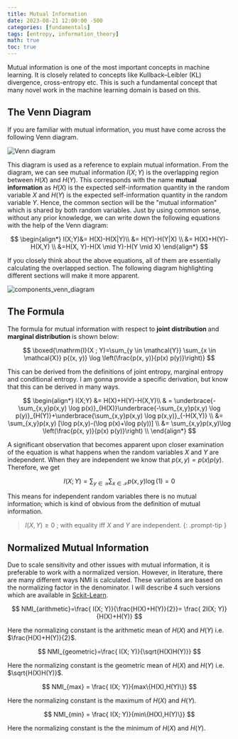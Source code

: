 ```yaml
---
title: Mutual Information
date: 2023-08-21 12:00:00 -500
categories: [fundamentals]
tags: [entropy, information_theory]
math: true
toc: true
---
```


Mutual information is one of the most important concepts in machine learning. It is closely related to concepts like Kullback–Leibler (KL) divergence, cross-entropy etc. This is such a fundamental concept that many novel work in the machine learning domain is based on this.

## The Venn Diagram

If you are familiar with mutual information, you must have come across the following Venn diagram.

![Venn diagram](https://i.ibb.co/cX3n5HJ/chrome-1n-Xw-UGxw-IH.png)


This diagram is used as a reference to explain mutual information. From the diagram, we can see mutual information $I(X; Y)$ is the overlapping region between $H(X)$ and $H(Y)$.  This corresponds with the name <b>mutual information</b> as $H(X)$ is the expected self-information quantity in the random variable $X$ and $H(Y)$ is the expected self-information quantity in the random variable $Y$. Hence, the common section will be the "mutual information" which is shared by both random variables. Just by using common sense, without any prior knowledge, we can write down the following equations with the help of the Venn diagram:

$$
\begin{align*}
I(X;Y)&= H(X)-H(X|Y)\\
      &= H(Y)-H(Y|X) \\
      &= H(X)+H(Y)-H(X,Y) \\
      &=H(X, Y)-H(X \mid Y)-H(Y \mid X)
\end{align*}
$$

If you closely think about the above equations, all of them are essentially calculating the overlapped section. The following diagram highlighting different sections will make it more apparent.

![components_venn_diagram](https://i.ibb.co/mbdQ8gd/chrome-8-Po-PNu-RVOA.png)


## The Formula 

The formula for mutual information with respect to <b> joint distribution </b> and <b> marginal distribution </b> is shown below:

$$
\boxed{\mathrm{I}(X ; Y)=\sum_{y \in \mathcal{Y}} \sum_{x \in \mathcal{X}} p{(x, y)} \log \left(\frac{p(x, y)}{p(x) p(y)}\right)}
$$

This can be derived from the definitions of joint entropy, marginal entropy and conditional entropy. I am gonna provide a specific derivation, but know that this can be derived in many ways.

$$
\begin{align*}
I(X;Y) &= H(X)+H(Y)-H(X,Y)\\
       & = \underbrace{-\sum_{x,y}p(x,y) \log p(x)}_{H(X)}\underbrace{-\sum_{x,y}p(x,y) \log p(y)}_{H(Y)}+\underbrace{\sum_{x,y}p(x,y) \log p(x,y)}_{-H(X,Y)} \\
       &= \sum_{x,y}p(x,y) [\log p(x,y)-(\log p(x)+\log p(y))] \\
       &= \sum_{x,y}p(x,y)\log \left(\frac{p(x, y)}{p(x) p(y)}\right) \\
\end{align*}
$$

A significant observation that becomes apparent upon closer examination of the equation is what happens when the random variables $X$ and $Y$ are independent. When they are independent we know that $p(x,y)=p(x)p(y)$. Therefore, we get 

$$
I(X;Y)= \sum_{y \in \mathcal{Y}} \sum_{x \in \mathcal{X}} p{(x, y)} \log \left(1\right)=0
$$

This means for independent random variables there is no mutual information; which is kind of obvious from the definition of mutual information.

> $I(X,Y) \geq 0$ ; with equality iff $X$ and $Y$ are independent.
{: .prompt-tip }

## Normalized Mutual Information

Due to scale sensitivity and other issues with mutual information, it is preferable to work with a normalized version. However, in literature, there are many different ways NMI is calculated. These variations are based on the normalizing factor in the denominator. I will describe $4$ such versions which are available in [Sckit-Learn](http://scikit-learn.org/stable/modules/generated/sklearn.metrics.normalized_mutual_info_score.html#:~:text=Normalized%20Mutual%20Information%20(NMI)%20is,and%201%20(perfect%20correlation).).

$$
NMI_{arithmetic}=\frac{ I(X; Y)}{\frac{H(X)+H(Y)}{2}}= \frac{ 2I(X; Y)}{H(X)+H(Y)}
$$

Here the normalizing constant is the arithmetic mean of $H(X)$ and $H(Y)$ i.e. $\frac{H(X)+H(Y)}{2}$.


$$
NMI_{geometric}=\frac{ I(X; Y)}{\sqrt{H(X)H(Y)}}
$$

Here the normalizing constant is the geometric mean of $H(X)$ and $H(Y)$ i.e. $\sqrt{H(X)H(Y)}$.

$$
NMI_{max} = \frac{ I(X; Y)}{max\{H(X),H(Y)\}}
$$

Here the normalizing constant is the maximum of $H(X)$ and $H(Y)$.

$$
NMI_{min} = \frac{ I(X; Y)}{min\{H(X),H(Y)\}}
$$

Here the normalizing constant is the the minimum of $H(X)$ and $H(Y)$.


